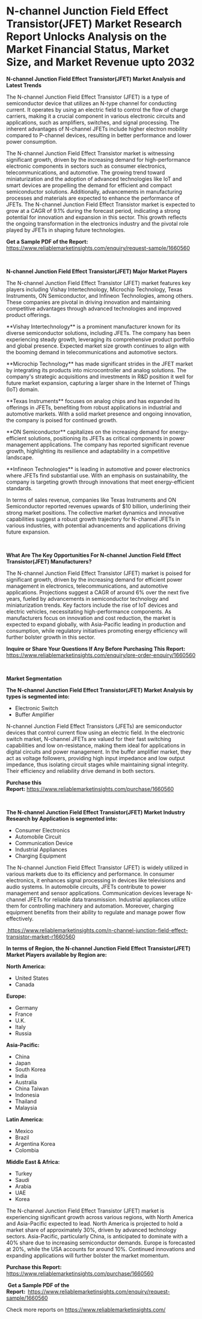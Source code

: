 <p><h1>N-channel Junction Field Effect Transistor(JFET) Market Research Report Unlocks Analysis on the Market Financial Status, Market Size, and Market Revenue upto 2032</h1></p><p><strong>N-channel Junction Field Effect Transistor(JFET) Market Analysis and Latest Trends</strong></p>
<p><p>The N-channel Junction Field Effect Transistor (JFET) is a type of semiconductor device that utilizes an N-type channel for conducting current. It operates by using an electric field to control the flow of charge carriers, making it a crucial component in various electronic circuits and applications, such as amplifiers, switches, and signal processing. The inherent advantages of N-channel JFETs include higher electron mobility compared to P-channel devices, resulting in better performance and lower power consumption.</p><p>The N-channel Junction Field Effect Transistor market is witnessing significant growth, driven by the increasing demand for high-performance electronic components in sectors such as consumer electronics, telecommunications, and automotive. The growing trend toward miniaturization and the adoption of advanced technologies like IoT and smart devices are propelling the demand for efficient and compact semiconductor solutions. Additionally, advancements in manufacturing processes and materials are expected to enhance the performance of JFETs. The N-channel Junction Field Effect Transistor market is expected to grow at a CAGR of 9.1% during the forecast period, indicating a strong potential for innovation and expansion in this sector. This growth reflects the ongoing transformation in the electronics industry and the pivotal role played by JFETs in shaping future technologies.</p></p>
<p><strong>Get a Sample PDF of the Report:&nbsp;</strong> <a href="https://www.reliablemarketinsights.com/enquiry/request-sample/1660560?utm_campaign=3274&utm_medium=2&utm_source=Github&utm_content=ia&utm_term=29032025&utm_id=n-channel-junction-field-effect-transistorjfet">https://www.reliablemarketinsights.com/enquiry/request-sample/1660560</a></p>
<p>&nbsp;</p>
<p><strong>N-channel Junction Field Effect Transistor(JFET) Major Market Players</strong></p>
<p><p>The N-channel Junction Field Effect Transistor (JFET) market features key players including Vishay Intertechnology, Microchip Technology, Texas Instruments, ON Semiconductor, and Infineon Technologies, among others. These companies are pivotal in driving innovation and maintaining competitive advantages through advanced technologies and improved product offerings.</p><p>**Vishay Intertechnology** is a prominent manufacturer known for its diverse semiconductor solutions, including JFETs. The company has been experiencing steady growth, leveraging its comprehensive product portfolio and global presence. Expected market size growth continues to align with the booming demand in telecommunications and automotive sectors.</p><p>**Microchip Technology** has made significant strides in the JFET market by integrating its products into microcontroller and analog solutions. The company's strategic acquisitions and investments in R&D position it well for future market expansion, capturing a larger share in the Internet of Things (IoT) domain.</p><p>**Texas Instruments** focuses on analog chips and has expanded its offerings in JFETs, benefiting from robust applications in industrial and automotive markets. With a solid market presence and ongoing innovation, the company is poised for continued growth.</p><p>**ON Semiconductor** capitalizes on the increasing demand for energy-efficient solutions, positioning its JFETs as critical components in power management applications. The company has reported significant revenue growth, highlighting its resilience and adaptability in a competitive landscape.</p><p>**Infineon Technologies** is leading in automotive and power electronics where JFETs find substantial use. With an emphasis on sustainability, the company is targeting growth through innovations that meet energy-efficient standards.</p><p>In terms of sales revenue, companies like Texas Instruments and ON Semiconductor reported revenues upwards of $10 billion, underlining their strong market positions. The collective market dynamics and innovative capabilities suggest a robust growth trajectory for N-channel JFETs in various industries, with potential advancements and applications driving future expansion.</p></p>
<p>&nbsp;</p>
<p><strong>What Are The Key Opportunities For N-channel Junction Field Effect Transistor(JFET) Manufacturers?</strong></p>
<p><p>The N-channel Junction Field Effect Transistor (JFET) market is poised for significant growth, driven by the increasing demand for efficient power management in electronics, telecommunications, and automotive applications. Projections suggest a CAGR of around 6% over the next five years, fueled by advancements in semiconductor technology and miniaturization trends. Key factors include the rise of IoT devices and electric vehicles, necessitating high-performance components. As manufacturers focus on innovation and cost reduction, the market is expected to expand globally, with Asia-Pacific leading in production and consumption, while regulatory initiatives promoting energy efficiency will further bolster growth in this sector.</p></p>
<p><strong>Inquire or Share Your Questions If Any Before Purchasing This Report:</strong> <a href="https://www.reliablemarketinsights.com/enquiry/pre-order-enquiry/1660560?utm_campaign=3274&utm_medium=2&utm_source=Github&utm_content=ia&utm_term=29032025&utm_id=n-channel-junction-field-effect-transistorjfet">https://www.reliablemarketinsights.com/enquiry/pre-order-enquiry/1660560</a></p>
<p>&nbsp;</p>
<p><strong>Market Segmentation</strong></p>
<p><strong>The N-channel Junction Field Effect Transistor(JFET) Market Analysis by types is segmented into:</strong></p>
<p><ul><li>Electronic Switch</li><li>Buffer Amplifier</li></ul></p>
<p><p>N-channel Junction Field Effect Transistors (JFETs) are semiconductor devices that control current flow using an electric field. In the electronic switch market, N-channel JFETs are valued for their fast switching capabilities and low on-resistance, making them ideal for applications in digital circuits and power management. In the buffer amplifier market, they act as voltage followers, providing high input impedance and low output impedance, thus isolating circuit stages while maintaining signal integrity. Their efficiency and reliability drive demand in both sectors.</p></p>
<p><strong>Purchase this Report:&nbsp;</strong><a href="https://www.reliablemarketinsights.com/purchase/1660560?utm_campaign=3274&utm_medium=2&utm_source=Github&utm_content=ia&utm_term=29032025&utm_id=n-channel-junction-field-effect-transistorjfet">https://www.reliablemarketinsights.com/purchase/1660560</a></p>
<p>&nbsp;</p>
<p><strong>The N-channel Junction Field Effect Transistor(JFET) Market Industry Research by Application is segmented into:</strong></p>
<p><ul><li>Consumer Electronics</li><li>Automobile Circuit</li><li>Communication Device</li><li>Industrial Appliances</li><li>Charging Equipment</li></ul></p>
<p><p>The N-channel Junction Field Effect Transistor (JFET) is widely utilized in various markets due to its efficiency and performance. In consumer electronics, it enhances signal processing in devices like televisions and audio systems. In automobile circuits, JFETs contribute to power management and sensor applications. Communication devices leverage N-channel JFETs for reliable data transmission. Industrial appliances utilize them for controlling machinery and automation. Moreover, charging equipment benefits from their ability to regulate and manage power flow effectively.</p></p>
<p><a href="https://www.reliablemarketinsights.com/n-channel-junction-field-effect-transistor-market-r1660560?utm_campaign=3274&utm_medium=2&utm_source=Github&utm_content=ia&utm_term=29032025&utm_id=n-channel-junction-field-effect-transistorjfet">&nbsp;https://www.reliablemarketinsights.com/n-channel-junction-field-effect-transistor-market-r1660560</a></p>
<p><strong>In terms of Region, the N-channel Junction Field Effect Transistor(JFET) Market Players available by Region are:</strong></p>
<p>
    <p> <strong> North America: </strong>
        <ul>
            <li>United States</li>
            <li>Canada</li>
        </ul>
        </p> 
    <p> <strong> Europe: </strong>
        <ul>
            <li>Germany</li>
            <li>France</li>
            <li>U.K.</li>
            <li>Italy</li>
            <li>Russia</li>
        </ul>
        </p> 
    <p> <strong> Asia-Pacific: </strong>
        <ul>
            <li>China</li>
            <li>Japan</li>
            <li>South Korea</li>
            <li>India</li>
            <li>Australia</li>
            <li>China Taiwan</li>
            <li>Indonesia</li>
            <li>Thailand</li>
            <li>Malaysia</li>
        </ul>
        </p> 
    <p> <strong> Latin America: </strong>
        <ul>
            <li>Mexico</li>
            <li>Brazil</li>
            <li>Argentina Korea</li>
            <li>Colombia</li>
        </ul>
        </p> 
    <p> <strong> Middle East & Africa: </strong>
        <ul>
            <li>Turkey</li>
            <li>Saudi</li>
            <li>Arabia</li>
            <li>UAE</li>
            <li>Korea</li>
        </ul>
    </p>
    </p>
<p><p>The N-channel Junction Field Effect Transistor (JFET) market is experiencing significant growth across various regions, with North America and Asia-Pacific expected to lead. North America is projected to hold a market share of approximately 30%, driven by advanced technology sectors. Asia-Pacific, particularly China, is anticipated to dominate with a 40% share due to increasing semiconductor demands. Europe is forecasted at 20%, while the USA accounts for around 10%. Continued innovations and expanding applications will further bolster the market momentum.</p></p>
<p><strong>Purchase this Report: </strong><a href="https://www.reliablemarketinsights.com/purchase/1660560?utm_campaign=3274&utm_medium=2&utm_source=Github&utm_content=ia&utm_term=29032025&utm_id=n-channel-junction-field-effect-transistorjfet">https://www.reliablemarketinsights.com/purchase/1660560</a></p>
<p>&nbsp;<strong>Get a Sample PDF of the Report:&nbsp;&nbsp;</strong><a href="https://www.reliablemarketinsights.com/enquiry/request-sample/1660560?utm_campaign=3274&utm_medium=2&utm_source=Github&utm_content=ia&utm_term=29032025&utm_id=n-channel-junction-field-effect-transistorjfet">https://www.reliablemarketinsights.com/enquiry/request-sample/1660560</a></p>
<p><strong></strong></p>
<p>Check more reports on <a href="https://www.reliablemarketinsights.com/?utm_campaign=3274&utm_medium=2&utm_source=Github&utm_content=ia&utm_term=29032025&utm_id=n-channel-junction-field-effect-transistorjfet">https://www.reliablemarketinsights.com/</a></p>